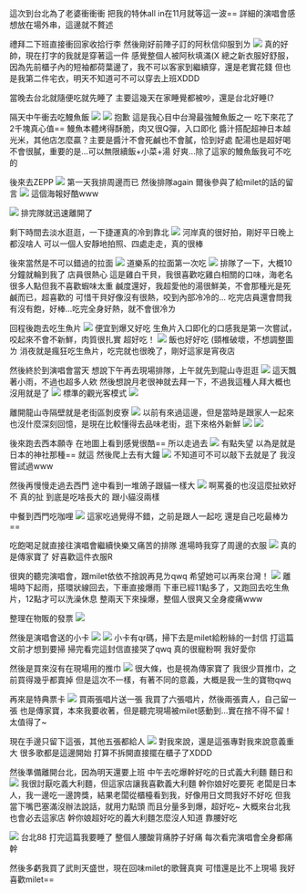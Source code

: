 這次到台北為了老婆衝衝衝
把我的特休all in在11月就等這一波==
詳細的演唱會感想放在場外串，這邊就不贅述

禮拜二下班直接衝回家收拾行李
然後剛好前陣子訂的阿秋信仰服到ㄌ
![](https://github.com/photohost/picx-images-hosting/raw/master/20231201/IMG_5922.3l94oql38abk.jpeg)
真的好帥，現在打字的我就是穿著這一件
感覺整個人被阿秋填滿(X
總之新衣服好舒服，因為先前櫃子內的短袖都荷葉邊了，我不可以客家到繼續穿，還是老實花錢
但也是我第二件宅衣，明天不知道可不可以穿去上班XDDD

當晚去台北就隨便吃就先睡了
主要這幾天在家睡覺都被吵，還是台北好睡(?

隔天中午衝去吃鰻魚飯
![](https://github.com/photohost/picx-images-hosting/raw/master/20231201/IMG_5926.hdr74laoeh4.jpeg)
![](https://github.com/photohost/picx-images-hosting/raw/master/20231201/IMG_5930.25xneija9p34.jpeg)
抱歉
這是我心目中台灣最強鰻魚飯之一
吃下來花了2千塊真心值==
鰻魚本體烤得酥脆，肉又很Q彈，入口即化
醬汁搭配超神日本越光米，其他店怎麼贏？主要是醬汁不會死鹹也不會膩，恰到好處
配湯也是超好喝不會很膩，重要的是...可以無限續飯+小菜+湯
好爽...除了這家的鰻魚飯我可不吃的

後來去ZEPP
![](https://github.com/photohost/picx-images-hosting/raw/master/20231201/IMG_5943.6m1txfv3zda8.jpeg)
第一天我排周邊而已
然後排隊again
爾後參與了給milet的話的留言
![](https://github.com/photohost/picx-images-hosting/raw/master/20231201/IMG_5947.6u3bcxeqh6gw.jpeg)
這個海報好酷www

![](https://github.com/photohost/picx-images-hosting/raw/master/20231201/IMG_6044.1l99ftzofb4w.jpeg)
排完隊就迅速離開了

剩下時間去淡水逛逛，一下捷運真的冷到靠北
![](https://github.com/photohost/picx-images-hosting/raw/master/20231201/7F0D246D-BFB5-412C-A229-680F2D43DD1E.2u17shqphg3k.jpeg)
河岸真的很好拍，剛好平日晚上都沒啥人
可以一個人安靜地拍照、四處走走，真的很棒

後來當然是不可以錯過的拉面
![](https://github.com/photohost/picx-images-hosting/raw/master/20231201/IMG_5959.5t93qlm37zwg.jpeg)
道樂系的拉面第一次吃
![](https://github.com/photohost/picx-images-hosting/raw/master/20231201/044883B0-3CE9-4FCB-806A-FCFB6B2A82AD.35d5i0zql0n4.jpeg)
排隊了一下，大概10分鐘就輪到我了
店員很熱心
這是雞白干貝，我很喜歡吃雞白相關的口味，海老名很多人點但我不喜歡蝦味太重
鹹度還好，我超愛他的湯很鮮美，不會那種光是死鹹而已，超喜歡的
可惜干貝好像沒有很熱，咬到內部冷冷的...
吃完店員還會問我有沒有飽，好棒...吃完全身好熱，就不會很冷ㄌ

回程後跑去吃生魚片
![](https://github.com/photohost/picx-images-hosting/raw/master/20231201/IMG_5968.15sqrsfvkwg0.jpeg)
便宜到爆又好吃
生魚片入口即化的口感我是第一次嘗試，咬起來不會不新鮮，肉質很扎實
超好吃！
![](https://github.com/photohost/picx-images-hosting/raw/master/20231201/IMG_5966.28bbancyxbwg.jpeg)
飯也好好吃
(頸椎破壞，不想調整圖ㄌ
消夜就是瘋狂吃生魚片，吃完就也很晚了，剛好這家是宵夜店

然後終於到演唱會當天
想說下午再去現場排隊，上午就先到龍山寺逛逛
![](https://github.com/photohost/picx-images-hosting/raw/master/20231201/IMG_5980.5t0jcl4pyfi8.jpeg)
這天飄著小雨，不過也超多人欸
然後想說月老很神就去拜一下，不過我這種人拜大概也沒用就是了
![](https://github.com/photohost/picx-images-hosting/raw/master/20231201/IMG_5982.4k26lbi3eeio.jpeg)
標準的觀光客模式
![](https://github.com/photohost/picx-images-hosting/raw/master/20231201/IMG_5992.4d7j3wdb8eps.jpeg)

離開龍山寺隔壁就是老街區剝皮寮
![](https://github.com/photohost/picx-images-hosting/raw/master/20231201/IMG_5998.4nd11syd8glc.jpeg)
以前有來過這邊，但是當時是跟家人一起來
也沒什麼深刻回憶，是現在比較懂得去品味老街，逛下來格外新鮮
![](https://github.com/photohost/picx-images-hosting/raw/master/20231201/IMG_6002.1uircp6qxujk.jpeg)
![](https://github.com/photohost/picx-images-hosting/raw/master/20231201/IMG_6007.728ceco61oxs.jpeg)

後來跑去西本願寺
在地圖上看到感覺很酷==
所以走過去
![](https://github.com/photohost/picx-images-hosting/raw/master/20231201/IMG_6011.17qulnaamlxc.jpeg)
有點失望
以為是就是日本的神社那種==
就這
然後爬上去有大鐘
![](https://github.com/photohost/picx-images-hosting/raw/master/20231201/IMG_6012.3xocqej5ky2o.jpeg)
不知道可不可以敲下去就是了
我沒嘗試過www

然後再慢慢走過去西門
途中看到一堆鴿子跟貓一樣大
![](https://github.com/photohost/picx-images-hosting/raw/master/20231201/IMG_6015.3k0buhfwqxz4.jpeg)
啊罵養的也沒這麼扯欸好不
真的扯
到底是吃啥長大的
跟小貓沒兩樣

中餐到西門吃咖哩
![](https://github.com/photohost/picx-images-hosting/raw/master/20231201/IMG_6016.43qcpi4bpzcw.jpeg)
這家吃過覺得不錯，之前是跟人一起吃
還是自己吃最棒ㄌ==

吃飽喝足就直接往演唱會繼續快樂又痛苦的排隊
進場時我穿了周邊的衣服
![](https://github.com/photohost/picx-images-hosting/raw/master/20231201/IMG_6043.70opn2i4q29s.jpeg)
真的是傳家寶了
好喜歡這件衣服R

很爽的聽完演唱會，跟milet依依不捨說再見ㄌqwq
希望她可以再來台灣！
![](https://github.com/photohost/picx-images-hosting/raw/master/20231201/IMG_6042.1or00z04snk0.jpeg)
離場時下起雨，搭環狀線回去，下車直接爆雨
下車已經11點多了，又跑回去吃生魚片，12點才可以洗澡休息
整兩天下來操爆，整個人很爽又全身痠痛www

整理在物販的發票
![](https://telegra.ph/file/90dc079c90973348cd1cf.jpg)

然後是演唱會送的小卡
![](https://telegra.ph/file/efe25ab4c1bdff5da3afc.jpg)
![](https://telegra.ph/file/9324b361dc447ce28a5da.jpg)
小卡有qr碼，掃下去是milet給粉絲的一封信
打這篇文前才想到要掃
掃完看完這封信直接哭了qwq
真的很寵粉啊
我好愛你

然後是買來沒有在現場用的推巾
![](https://telegra.ph/file/42d65b84c0a997a5c22d4.jpg)
很大條，也是視為傳家寶了
我很少買推巾，之前買得幾乎都賣掉
但是這次不一樣，有著不同的意義，大概是我一生的寶物qwq

再來是特典票卡
![](https://telegra.ph/file/7a86ff4f02b6230d465b1.jpg)
買兩張唱片送一張
我買了六張唱片，然後兩張賣人，自己留一張
也是傳家寶，本來我要收著，但是聽完現場被milet感動到...實在捨不得不留！
太值得了~

現在手邊只留下這張，其他五張都給人
![](https://telegra.ph/file/2aa2e1d88ccd54033403d.jpg)
對我來說，還是這張專對我來說意義重大
很多歌都是這邊開始
打算不拆開直接擺在櫃子了XDDD

然後準備離開台北，因為明天還要上班
中午去吃爆幹好吃的日式義大利麵
麵日和
![](https://github.com/photohost/picx-images-hosting/raw/master/20231201/36704597-43EF-4CA9-8FB1-501AE87956D2.3h9gsyedw78.jpeg)
我很討厭吃義大利麵，但這家店讓我喜歡義大利麵
幹你娘好吃要死
老闆是日本人，我一邊吃一邊誇獎，結果老闆從櫃檯看到我，好像用日文問我好不好吃
但我當下嘴巴塞滿沒辦法說話，就用力點頭
而且分量多到爆，超好吃~
大概來台北我也會必去這家店
幹你娘超好吃的義大利麵怎麼沒人知道
靠腰好吃

![](https://github.com/photohost/picx-images-hosting/raw/master/20231201/IMG_6035.4x7p2oike7ls.jpeg)
台北88
打完這篇我要睡了
整個人腰酸背痛脖子好痛
每次看完演唱會全身都痛
幹

然後多虧我買了武則天盛世，現在回味milet的歌聲真爽
可惜還是比不上現場
我好喜歡milet==
<!-- ##{"timestamp":1701453060}## -->